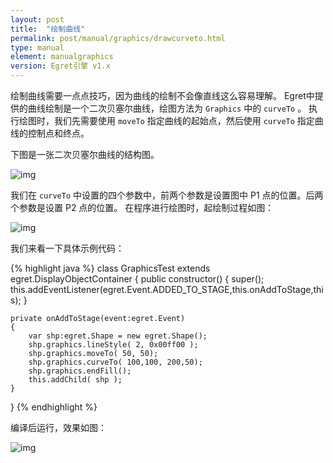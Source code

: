 ```yaml
---
layout: post
title:  "绘制曲线"
permalink: post/manual/graphics/drawcurveto.html
type: manual
element: manualgraphics
version: Egret引擎 v1.x
---
```


绘制曲线需要一点点技巧，因为曲线的绘制不会像直线这么容易理解。
Egret中提供的曲线绘制是一个二次贝塞尔曲线，绘图方法为 `Graphics` 中的 `curveTo` 。
执行绘图时，我们先需要使用 `moveTo` 指定曲线的起始点，然后使用 `curveTo` 指定曲线的控制点和终点。

下图是一张二次贝塞尔曲线的结构图。

![img]({{site.baseurl}}/assets/img/graphicscurveto2.png)

我们在 `curveTo` 中设置的四个参数中，前两个参数是设置图中 P1 点的位置。后两个参数是设置 P2 点的位置。
在程序进行绘图时，起绘制过程如图：

![img]({{site.baseurl}}/assets/img/graphicscurveto1.gif)

我们来看一下具体示例代码：


{% highlight java  %}
class GraphicsTest extends egret.DisplayObjectContainer
{
    public constructor()
    {
        super();
        this.addEventListener(egret.Event.ADDED_TO_STAGE,this.onAddToStage,this);
    }

    private onAddToStage(event:egret.Event)
    {
        var shp:egret.Shape = new egret.Shape();
        shp.graphics.lineStyle( 2, 0x00ff00 );
        shp.graphics.moveTo( 50, 50);
        shp.graphics.curveTo( 100,100, 200,50);
        shp.graphics.endFill();
        this.addChild( shp );
    }
}
{% endhighlight %}

编译后运行，效果如图：

![img]({{site.baseurl}}/assets/img/graphicscurveto3.png)